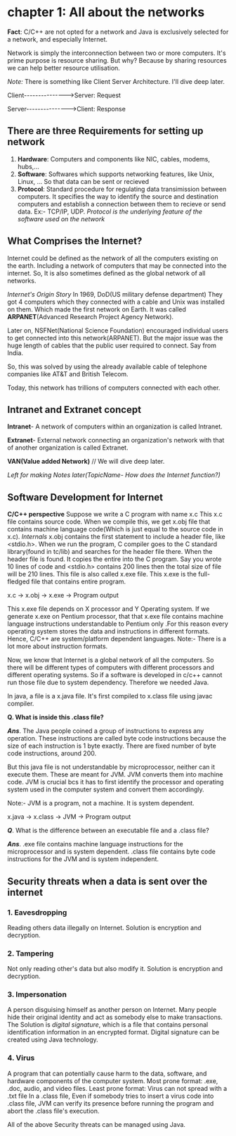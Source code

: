  # chapter 1: All about the networks

**Fact**: C/C++ are not opted for a network and Java is exclusively selected for a network, and especially Internet.

Network is simply the interconnection between two or more computers. It's prime purpose is resource sharing. 
But why? Because by sharing resources we can help better resource utilisation. 

*Note:* There is something like Client Server Architecture. I'll dive deep later.

Client--------------->Server: Request

Server--------------->Client: Response

## There are three Requirements for setting up network
1. **Hardware**: Computers and components like NIC, cables, modems, hubs,...
2. **Software**: Softwares which supports networking features, like Unix, Linux, ... So that data can be sent or recieved
3. **Protocol**: Standard procedure for regulating data transimission between computers. It specifies the way to identify
 the source and destination computers and establish a connection between them to recieve or send data. Ex:- TCP/IP, 
 UDP. *Protocol is the underlying feature of the software used on the network*

## What Comprises the Internet?
Internet could be defined as the network of all the computers existing on the earth. Including a network of 
computers that may be connected into the internet. So, It is also sometimes defined as the global network of all 
networks.

*Internet's Origin Story*
In 1969, DoD(US military defense department)
They got 4 computers which they connected with a cable and Unix was installed on them. Which made the first network
 on Earth. 
It was called **ARPANET**(Advanced Research Project Agency Network).

Later on, NSFNet(National Science Foundation) encouraged individual users to get connected into this network(ARPANET). 
But the major issue was the huge length of cables that the public user required to connect. Say from India.

So, this was solved by using the already available cable of telephone companies like AT&T and British Telecom. 

Today, this network has trillions of computers connected with each other.

## Intranet and Extranet concept
**Intranet**- A network of computers within an organization is called Intranet. 

**Extranet**- External network connecting an organization's network with that of another organization is called Extranet.

**VAN(Value added Network)** // We will dive deep later.

*Left for making Notes later(TopicName- How does the Internet function?)*

## Software Development for Internet 
**C/C++ perspective**
Suppose we write a C program with name x.c
This x.c file contains source code. When we compile this, we get x.obj file that contains machine language code(Which is just equal to the source code in x.c). 
*Internals*
x.obj contains the first statement to include a header file, like <stdio.h>. When we run the program, C compiler goes to the C standard library(found in tc/lib) and searches for the header file there. When the header file is found. It copies the entire into the C program. 
Say you wrote 10 lines of code and <stdio.h> contains 200 lines then the total size of file will be 210 lines. This file is also called x.exe file.
This x.exe is the full-fledged file that contains entire program.

x.c -> x.obj -> x.exe -> Program output

This x.exe file depends on X processor and Y Operating system. If we generate x.exe on Pentium processor, that that x.exe file contains machine language instructions understandable to Pentium only .For this reason every operating system stores the data and instructions in different formats. Hence, C/C++ are system/platform dependent languages.
Note:- There is a lot more about instruction formats. 

Now, we know that Internet is a global network of all the computers. So there will be different types of computers with different processors and different operating systems. So if a software is developed in c/c++ cannot run those file due to system dependency. Therefore we needed Java.


In java, a file is a x.java file. It's first compiled to x.class file using javac compiler. 

**Q. What is inside this .class file?**

***Ans***. The Java people coined a group of instructions to express any operation. These instructions are called byte code instructions because the size of each instruction is 1 byte exactly. There are fixed number of byte code instructions, around 200. 

But this java file is not understandable by microprocessor, neither can it execute them. These are meant for JVM. JVM converts them into machine code. JVM is crucial bcs it has to first identify the processor and operating system used in the computer system and convert them accordingly.

Note:- JVM is a program, not a machine. It is system dependent.

x.java -> x.class -> JVM -> Program output

***Q***. What is the difference between an executable file and a .class file?

***Ans***. .exe file contains machine language instructions for the microprocessor and is system dependent. .class file contains byte code instructions for the JVM and is system independent.

## Security threats when a data is sent over the internet
### 1. **Eavesdropping**
Reading others data illegally on Internet. Solution is encryption and decryption. 
### 2. **Tampering**
Not only reading other's data but also modify it. Solution is encryption and decryption. 
### 3. **Impersonation**
A person disguising himself as another person on Internet. Many people hide their original identity and act as somebody else to make transactions. The Solution is *digital signature*, which is a file that contains personal identification information in an encrypted format. Digital signature can be created using Java technology.
### 4. **Virus**
A program that can potentially cause harm to the data, software, and hardware components of the computer system. 
Most prone format: .exe, .doc, audio, and video files.
Least prone format: Virus can not spread with a .txt file
In a .class file, Even if somebody tries to insert a virus code into .class file, JVM can verify its  presence before running the program and abort the .class file's execution.

All of the above Security threats can be managed using Java.

